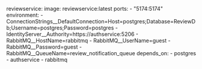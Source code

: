 reviewservice:
  image: reviewservice:latest
  ports:
    - "5174:5174"
  environment:
    - ConnectionStrings__DefaultConnection=Host=postgres;Database=ReviewDb;Username=postgres;Password=postgres
    - IdentityServer__Authority=https://authservice:5206
    - RabbitMQ__HostName=rabbitmq
    - RabbitMQ__UserName=guest
    - RabbitMQ__Password=guest
    - RabbitMQ__QueueName=review_notification_queue
  depends_on:
    - postgres
    - authservice
    - rabbitmq